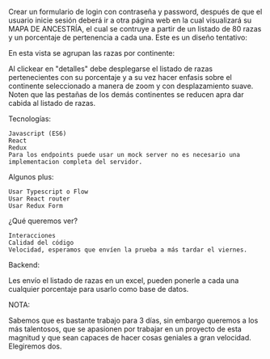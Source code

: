 Crear un formulario de login con contraseña y password, después de que el usuario inicie sesión deberá ir a otra página web en la cual visualizará su MAPA DE ANCESTRÍA, el cual se contruye a partir de un listado de 80 razas y un porcentaje de pertenencia a cada una. Este es un diseño tentativo:

En esta vista se agrupan las razas por continente:

Al clickear en "detalles" debe desplegarse el listado de razas pertenecientes con su porcentaje y a su vez hacer enfasis sobre el continente seleccionado a manera de zoom y con desplazamiento suave. Noten que las pestañas de los demás continentes se reducen apra dar cabida al listado de razas.

Tecnologías:

    Javascript (ES6)
    React
    Redux
    Para los endpoints puede usar un mock server no es necesario una implementacion completa del servidor.

Algunos plus:

    Usar Typescript o Flow
    Usar React router
    Usar Redux Form


¿Qué queremos ver?

    Interacciones 
    Calidad del código
    Velocidad, esperamos que envíen la prueba a más tardar el viernes.

Backend:

Les envío el listado de razas en un excel, pueden ponerle a cada una cualquier porcentaje para usarlo como base de datos.

NOTA: 

Sabemos que es bastante trabajo para 3 días, sin embargo queremos a los más talentosos, que se apasionen por trabajar en un proyecto de esta magnitud y que sean capaces de hacer cosas geniales a gran velocidad. Elegiremos dos.